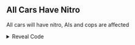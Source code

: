 ## All Cars Have Nitro

All cars will have nitro, AIs and cops are affected

<details>
<summary>Reveal Code</summary>

```powerpc
C2256DC4 00000007
7C7F1B78 813F0128
553E843E 2C1E7E58
40820024 81290000
2C090000 40820018
60A99B40 B13F012A
3D208040 C009BACC
D01F00FC 00000000
```
</details>
